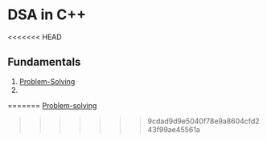 # DSA in C++

<<<<<<< HEAD
## Fundamentals

1. [Problem-Solving](fundamentals/Problem-solving.md)
2. 
=======
[Problem-solving](fundamentals/Problem-solving.md)
>>>>>>> 9cdad9d9e5040f78e9a8604cfd243f99ae45561a
